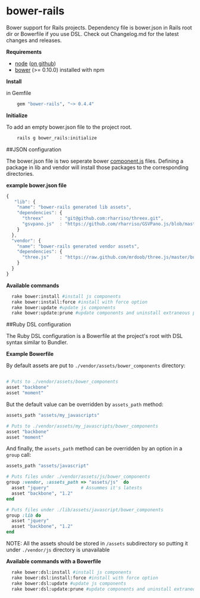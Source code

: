 bower-rails
===========

Bower support for Rails projects. Dependency file is bower.json in Rails root dir or Bowerfile if you use DSL.
Check out Changelog.md for the latest changes and releases.

**Requirements**

* [node](http://nodejs.org) ([on github](https://github.com/joyent/node))
* [bower](https://github.com/bower/bower) (>= 0.10.0) installed with npm

**Install**

in Gemfile

``` Ruby
	gem "bower-rails", "~> 0.4.4"
```

**Initialize**

To add an empty bower.json file to the project root.

``` Bash
	rails g bower_rails:initialize
```

##JSON configuration

The bower.json file is two seperate bower [component.js](https://github.com/twitter/bower#defining-a-package) files. Defining a package in lib and vendor will install those packages to the corresponding directories.

**example bower.json file**

``` javascript
{
   "lib": {
    "name": "bower-rails generated lib assets",
    "dependencies": {
      "threex"      : "git@github.com:rharriso/threex.git",
      "gsvpano.js"  : "https://github.com/rharriso/GSVPano.js/blob/master/src/GSVPano.js"
    }
  },
  "vendor": {
    "name": "bower-rails generated vendor assets",
    "dependencies": {
      "three.js"    : "https://raw.github.com/mrdoob/three.js/master/build/three.js"
    }
  }
}
```


**Available commands**

``` bash
  rake bower:install #install js components
  rake bower:install:force #install with force option
  rake bower:update #update js components
  rake bower:update:prune #update components and uninstall extraneous packages
```


##Ruby DSL configuration

The Ruby DSL configuration is a Bowerfile at the project's root with DSL syntax similar to Bundler. 

**Example Bowerfile**

By default assets are put to `./vendor/assets/bower_components` directory:

``` ruby

# Puts to ./vendor/assets/bower_components
asset "backbone"
asset "moment"
```

But the default value can be overridden by `assets_path` method:

``` ruby
assets_path "assets/my_javascripts"

# Puts to ./vendor/assets/my_javascripts/bower_components
asset "backbone"
asset "moment"
```

And finally, the `assets_path` method can be overridden by an option in a `group` call:

``` ruby
assets_path "assets/javascript"

# Puts files under ./vendor/assets/js/bower_components
group :vendor, :assets_path => "assets/js"  do
  asset "jquery"            # Assummes it's latests
  asset "backbone", "1.2"
end

# Puts files under ./lib/assets/javascript/bower_components
group :lib do
  asset "jquery"
  asset "backbone", "1.2"
end
```
NOTE: All the assets should be stored in `/assets` subdirectory so putting it under `./vendor/js` directory is unavailable

**Available commands with a Bowerfile**

``` bash
  rake bower:dsl:install #install js components
  rake bower:dsl:install:force #install with force option
  rake bower:dsl:update #update js components
  rake bower:dsl:update:prune #update components and uninstall extraneous packages
```





